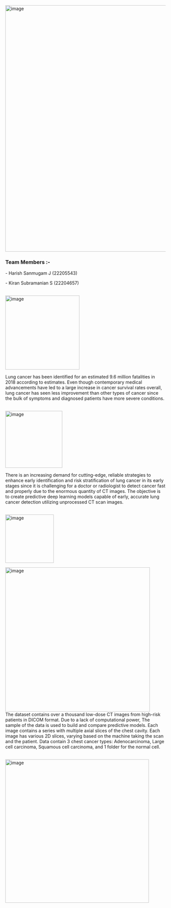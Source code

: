 <img width="775" alt="image" src="https://github.com/ACM40960/project-microbot30/assets/52736762/af071ba0-1374-4e8a-9f53-6e3f7fda929a">
<h3>Team Members :-</h3>
<p>  - Harish Sanmugam J (22205543)</p>
<p>  - Kiran Subramanian S (22204657)</p>
<br>
<img width="233" alt="image" src="https://github.com/ACM40960/project-microbot30/assets/52736762/2a9adf26-48e9-4d13-87fc-c230e065da0d">
<p>Lung cancer has been identified for an estimated 9.6 million fatalities in 2018 according to estimates. Even though contemporary medical advancements have led to a large increase in cancer survival rates overall, lung cancer has seen less improvement than other types of cancer since the bulk of symptoms and diagnosed patients have more severe conditions.</p>
<br>
<img width="179" alt="image" src="https://github.com/ACM40960/project-microbot30/assets/52736762/2d4875ff-ce75-4427-a9aa-64fe49b62813">
<p>There is an increasing demand for cutting-edge, reliable strategies to enhance early identification and risk stratification of lung cancer in its early stages since it is challenging for a doctor or radiologist to detect cancer fast and properly due to the enormous quantity of CT images. The objective is to create predictive deep learning models capable of early, accurate lung cancer detection utilizing unprocessed CT scan images.</p>
<br>
<img width="152" alt="image" src="https://github.com/ACM40960/project-microbot30/assets/52736762/74b8951d-b9fe-4a58-8421-4101f7f42ee7">
<p>
  <img width="454" alt="image" src="https://github.com/ACM40960/project-microbot30/assets/52736762/540645cc-d04d-4db9-9d69-7d4f328146df">
  <br>
  The dataset contains over a thousand low-dose CT images from high-risk patients in DICOM format. Due to a lack of computational power, The sample of the data is used to build and compare predictive models. Each image contains a series with multiple axial slices of the chest cavity. Each image has various 2D slices, varying based on the machine taking the scan and the patient. Data contain 3 chest cancer types: Adenocarcinoma, Large cell carcinoma, Squamous cell carcinoma, and 1 folder for the normal cell.
</p>
<br>
<img width="451" alt="image" src="https://github.com/ACM40960/project-microbot30/assets/52736762/323343ee-c72a-4592-865c-623296de7c8c">
